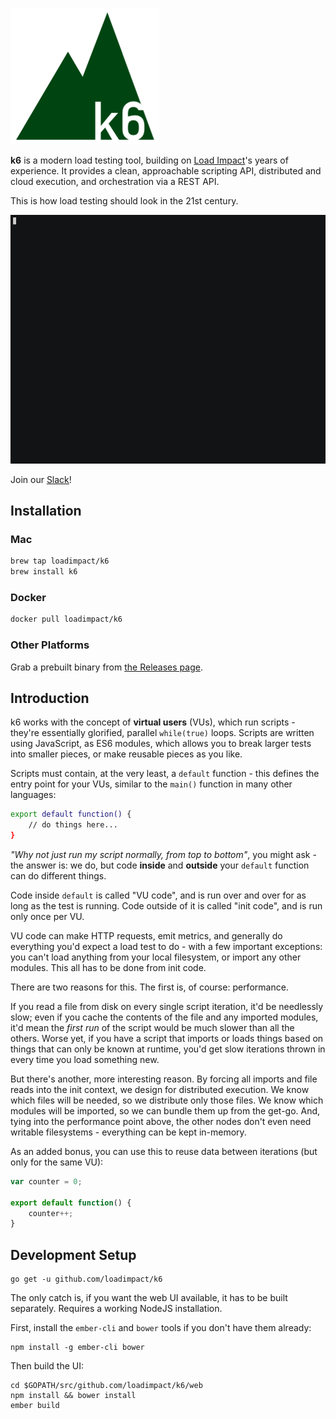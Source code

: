 ![](logo.png)

**k6** is a modern load testing tool, building on [Load Impact](https://loadimpact.com/)'s years of experience. It provides a clean, approachable scripting API, distributed and cloud execution, and orchestration via a REST API.

This is how load testing should look in the 21st century.

[![](demo.gif)](https://asciinema.org/a/cbohbo6pbkxjwo1k8x0gkl7py)

Join our [Slack](https://slackin-defaimlmsd.now.sh/)!

Installation
------------

### Mac

```bash
brew tap loadimpact/k6
brew install k6
```

### Docker

```bash
docker pull loadimpact/k6
```

### Other Platforms

Grab a prebuilt binary from [the Releases page](https://github.com/loadimpact/k6/releases).

Introduction
------------

k6 works with the concept of **virtual users** (VUs), which run scripts - they're essentially glorified, parallel `while(true)` loops. Scripts are written using JavaScript, as ES6 modules, which allows you to break larger tests into smaller pieces, or make reusable pieces as you like.

Scripts must contain, at the very least, a `default` function - this defines the entry point for your VUs, similar to the `main()` function in many other languages:

```bash
export default function() {
    // do things here...
}
```

*"Why not just run my script normally, from top to bottom"*, you might ask - the answer is: we do, but code **inside** and **outside** your `default` function can do different things.

Code inside `default` is called "VU code", and is run over and over for as long as the test is running. Code outside of it is called "init code", and is run only once per VU.

VU code can make HTTP requests, emit metrics, and generally do everything you'd expect a load test to do - with a few important exceptions: you can't load anything from your local filesystem, or import any other modules. This all has to be done from init code.

There are two reasons for this. The first is, of course: performance.

If you read a file from disk on every single script iteration, it'd be needlessly slow; even if you cache the contents of the file and any imported modules, it'd mean the *first run* of the script would be much slower than all the others. Worse yet, if you have a script that imports or loads things based on things that can only be known at runtime, you'd get slow iterations thrown in every time you load something new.

But there's another, more interesting reason. By forcing all imports and file reads into the init context, we design for distributed execution. We know which files will be needed, so we distribute only those files. We know which modules will be imported, so we can bundle them up from the get-go. And, tying into the performance point above, the other nodes don't even need writable filesystems - everything can be kept in-memory.

As an added bonus, you can use this to reuse data between iterations (but only for the same VU):

```js
var counter = 0;

export default function() {
    counter++;
}
```

Development Setup
-----------------

```
go get -u github.com/loadimpact/k6
```

The only catch is, if you want the web UI available, it has to be built separately. Requires a working NodeJS installation.

First, install the `ember-cli` and `bower` tools if you don't have them already:

```
npm install -g ember-cli bower
```

Then build the UI:

```
cd $GOPATH/src/github.com/loadimpact/k6/web
npm install && bower install
ember build
```
